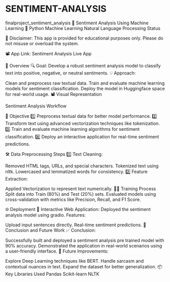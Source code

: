 # SENTIMENT-ANALYSIS
 finalproject_sentiment_analysis
💬 Sentiment Analysis Using Machine Learning 🧠 Python Machine Learning Natural Language Processing Status

🚨 Disclaimer: This app is provided for educational purposes only. Please do not misuse or overload the system.

📽️ App Link: Sentiment Analysis Live App

🌟 Overview 🔍 Goal: Develop a robust sentiment analysis model to classify text into positive, negative, or neutral sentiments. 💡 Approach:

Clean and preprocess raw textual data. Train and evaluate machine learning models for sentiment classification. Deploy the model in Huggingface space for real-world usage. 📽️ Visual Representation

Sentiment Analysis Workflow

🎯 Objective 1️⃣ Preprocess textual data for better model performance. 2️⃣ Transform text using advanced vectorization techniques like tokenization. 3️⃣ Train and evaluate machine learning algorithms for sentiment classification. 4️⃣ Deploy an interactive application for real-time sentiment predictions.

🛠️ Data Preprocessing Steps 1️⃣ Text Cleaning:

Removed HTML tags, URLs, and special characters. Tokenized text using nltk. Lowercased and lemmatized words for consistency. 2️⃣ Feature Extraction:

Applied Vectorization to represent text numerically. 🏋️‍♂️ Training Process Split data into Train (80%) and Test (20%) sets. Evaluated models using cross-validation with metrics like Precision, Recall, and F1 Score.

🌐 Deployment 🌟 Interactive Web Application: Deployed the sentiment analysis model using gradio. Features:

Upload input sentences directly. Real-time sentiment predictions. 🚀 Conclusion and Future Work ✅ Conclusion:

Successfully built and deployed a sentiment analysis pre trained model with 90% accuracy. Demonstrated the application in real-world scenarios using a user-friendly interface. 🔮 Future Improvements:

Explore Deep Learning techniques like BERT. Handle sarcasm and contextual nuances in text. Expand the dataset for better generalization. 📦 Key Libraries Used Pandas Scikit-learn NLTK
